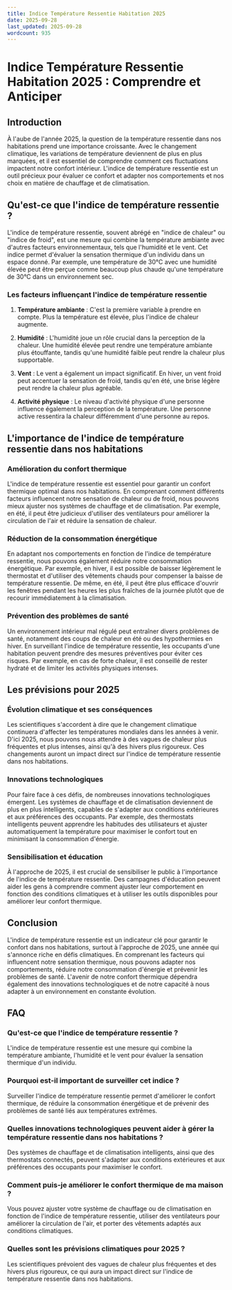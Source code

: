 ```yaml
---
title: Indice Température Ressentie Habitation 2025
date: 2025-09-28
last_updated: 2025-09-28
wordcount: 935
---
```


# Indice Température Ressentie Habitation 2025 : Comprendre et Anticiper

## Introduction

À l'aube de l'année 2025, la question de la température ressentie dans nos habitations prend une importance croissante. Avec le changement climatique, les variations de température deviennent de plus en plus marquées, et il est essentiel de comprendre comment ces fluctuations impactent notre confort intérieur. L'indice de température ressentie est un outil précieux pour évaluer ce confort et adapter nos comportements et nos choix en matière de chauffage et de climatisation.

## Qu'est-ce que l'indice de température ressentie ?

L'indice de température ressentie, souvent abrégé en "indice de chaleur" ou "indice de froid", est une mesure qui combine la température ambiante avec d'autres facteurs environnementaux, tels que l'humidité et le vent. Cet indice permet d'évaluer la sensation thermique d'un individu dans un espace donné. Par exemple, une température de 30°C avec une humidité élevée peut être perçue comme beaucoup plus chaude qu'une température de 30°C dans un environnement sec.

### Les facteurs influençant l'indice de température ressentie

1. **Température ambiante** : C'est la première variable à prendre en compte. Plus la température est élevée, plus l'indice de chaleur augmente.
   
2. **Humidité** : L'humidité joue un rôle crucial dans la perception de la chaleur. Une humidité élevée peut rendre une température ambiante plus étouffante, tandis qu'une humidité faible peut rendre la chaleur plus supportable.

3. **Vent** : Le vent a également un impact significatif. En hiver, un vent froid peut accentuer la sensation de froid, tandis qu'en été, une brise légère peut rendre la chaleur plus agréable.

4. **Activité physique** : Le niveau d'activité physique d'une personne influence également la perception de la température. Une personne active ressentira la chaleur différemment d'une personne au repos.

## L'importance de l'indice de température ressentie dans nos habitations

### Amélioration du confort thermique

L'indice de température ressentie est essentiel pour garantir un confort thermique optimal dans nos habitations. En comprenant comment différents facteurs influencent notre sensation de chaleur ou de froid, nous pouvons mieux ajuster nos systèmes de chauffage et de climatisation. Par exemple, en été, il peut être judicieux d'utiliser des ventilateurs pour améliorer la circulation de l'air et réduire la sensation de chaleur.

### Réduction de la consommation énergétique

En adaptant nos comportements en fonction de l'indice de température ressentie, nous pouvons également réduire notre consommation énergétique. Par exemple, en hiver, il est possible de baisser légèrement le thermostat et d'utiliser des vêtements chauds pour compenser la baisse de température ressentie. De même, en été, il peut être plus efficace d'ouvrir les fenêtres pendant les heures les plus fraîches de la journée plutôt que de recourir immédiatement à la climatisation.

### Prévention des problèmes de santé

Un environnement intérieur mal régulé peut entraîner divers problèmes de santé, notamment des coups de chaleur en été ou des hypothermies en hiver. En surveillant l'indice de température ressentie, les occupants d'une habitation peuvent prendre des mesures préventives pour éviter ces risques. Par exemple, en cas de forte chaleur, il est conseillé de rester hydraté et de limiter les activités physiques intenses.

## Les prévisions pour 2025

### Évolution climatique et ses conséquences

Les scientifiques s'accordent à dire que le changement climatique continuera d'affecter les températures mondiales dans les années à venir. D'ici 2025, nous pouvons nous attendre à des vagues de chaleur plus fréquentes et plus intenses, ainsi qu'à des hivers plus rigoureux. Ces changements auront un impact direct sur l'indice de température ressentie dans nos habitations.

### Innovations technologiques

Pour faire face à ces défis, de nombreuses innovations technologiques émergent. Les systèmes de chauffage et de climatisation deviennent de plus en plus intelligents, capables de s'adapter aux conditions extérieures et aux préférences des occupants. Par exemple, des thermostats intelligents peuvent apprendre les habitudes des utilisateurs et ajuster automatiquement la température pour maximiser le confort tout en minimisant la consommation d'énergie.

### Sensibilisation et éducation

À l'approche de 2025, il est crucial de sensibiliser le public à l'importance de l'indice de température ressentie. Des campagnes d'éducation peuvent aider les gens à comprendre comment ajuster leur comportement en fonction des conditions climatiques et à utiliser les outils disponibles pour améliorer leur confort thermique.

## Conclusion

L'indice de température ressentie est un indicateur clé pour garantir le confort dans nos habitations, surtout à l'approche de 2025, une année qui s'annonce riche en défis climatiques. En comprenant les facteurs qui influencent notre sensation thermique, nous pouvons adapter nos comportements, réduire notre consommation d'énergie et prévenir les problèmes de santé. L'avenir de notre confort thermique dépendra également des innovations technologiques et de notre capacité à nous adapter à un environnement en constante évolution.

## FAQ

### Qu'est-ce que l'indice de température ressentie ?

L'indice de température ressentie est une mesure qui combine la température ambiante, l'humidité et le vent pour évaluer la sensation thermique d'un individu.

### Pourquoi est-il important de surveiller cet indice ?

Surveiller l'indice de température ressentie permet d'améliorer le confort thermique, de réduire la consommation énergétique et de prévenir des problèmes de santé liés aux températures extrêmes.

### Quelles innovations technologiques peuvent aider à gérer la température ressentie dans nos habitations ?

Des systèmes de chauffage et de climatisation intelligents, ainsi que des thermostats connectés, peuvent s'adapter aux conditions extérieures et aux préférences des occupants pour maximiser le confort.

### Comment puis-je améliorer le confort thermique de ma maison ?

Vous pouvez ajuster votre système de chauffage ou de climatisation en fonction de l'indice de température ressentie, utiliser des ventilateurs pour améliorer la circulation de l'air, et porter des vêtements adaptés aux conditions climatiques.

### Quelles sont les prévisions climatiques pour 2025 ?

Les scientifiques prévoient des vagues de chaleur plus fréquentes et des hivers plus rigoureux, ce qui aura un impact direct sur l'indice de température ressentie dans nos habitations.
